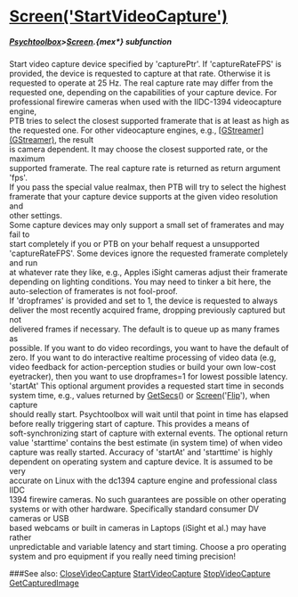 # [Screen('StartVideoCapture')](Screen-StartVideoCapture) 
##### [Psychtoolbox](Psychtoolbox)>[Screen](Screen).{mex*} subfunction


Start video capture device specified by 'capturePtr'. If 'captureRateFPS' is  
provided, the device is requested to capture at that rate. Otherwise it is  
requested to operate at 25 Hz. The real capture rate may differ from the  
requested one, depending on the capabilities of your capture device. For  
professional firewire cameras when used with the IIDC-1394 videocapture engine,  
PTB tries to select the closest supported framerate that is at least as high as  
the requested one. For other videocapture engines, e.g., [[GStreamer](GStreamer)][(GStreamer)]((GStreamer)), the result  
is camera dependent. It may choose the closest supported rate, or the maximum  
supported framerate. The real capture rate is returned as return argument 'fps'.  
If you pass the special value realmax, then PTB will try to select the highest  
framerate that your capture device supports at the given video resolution and  
other settings.  
Some capture devices may only support a small set of framerates and may fail to  
start completely if you or PTB on your behalf request a unsupported  
'captureRateFPS'. Some devices ignore the requested framerate completely and run  
at whatever rate they like, e.g., Apples iSight cameras adjust their framerate  
depending on lighting conditions. You may need to tinker a bit here, the  
auto-selection of framerates is not fool-proof.  
If 'dropframes' is provided and set to 1, the device is requested to always  
deliver the most recently acquired frame, dropping previously captured but not  
delivered frames if necessary. The default is to queue up as many frames as  
possible. If you want to do video recordings, you want to have the default of  
zero. If you want to do interactive realtime processing of video data (e.g,  
video feedback for action-perception studies or build your own low-cost  
eyetracker), then you want to use dropframes=1 for lowest possible latency.  
'startAt' This optional argument provides a requested start time in seconds  
system time, e.g., values returned by [GetSecs](GetSecs)() or [Screen](Screen)('[Flip](Flip)'), when capture  
should really start. Psychtoolbox will wait until that point in time has elapsed  
before really triggering start of capture. This provides a means of  
soft-synchronizing start of capture with external events. The optional return  
value 'starttime' contains the best estimate (in system time) of when video  
capture was really started. Accuracy of 'startAt' and 'starttime' is highly  
dependent on operating system and capture device. It is assumed to be very  
accurate on Linux with the dc1394 capture engine and professional class IIDC  
1394 firewire cameras. No such guarantees are possible on other operating  
systems or with other hardware. Specifically standard consumer DV cameras or USB  
based webcams or built in cameras in Laptops (iSight et al.) may have rather  
unpredictable and variable latency and start timing. Choose a pro operating  
system and pro equipment if you really need timing precision!  
  


###See also:
[CloseVideoCapture](Screen-CloseVideoCapture) [StartVideoCapture](Screen-StartVideoCapture) [StopVideoCapture](Screen-StopVideoCapture) [GetCapturedImage](Screen-GetCapturedImage)
